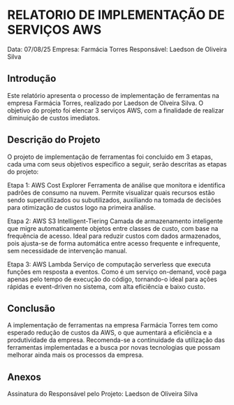 # RELATORIO DE IMPLEMENTAÇÃO DE SERVIÇOS AWS
Data: 07/08/25
Empresa: Farmácia Torres
Responsável: Laedson de Oliveira Silva

## Introdução
Este relatório apresenta o processo de implementação de ferramentas na empresa Farmácia Torres, realizado por Laedson de Olveira Silva. O objetivo do projeto foi elencar 3 serviços AWS, com a finalidade de realizar diminuição de custos imediatos.

## Descrição do Projeto
O projeto de implementação de ferramentas foi concluido em 3 etapas, cada uma com seus objetivos especifico a seguir, serão descritas as etapas do projeto:

Etapa 1:
AWS Cost Explorer
Ferramenta de análise que monitora e identifica padrões de consumo na nuvem.
Permite visualizar quais recursos estão sendo superutilizados ou subutilizados, auxiliando na tomada de decisões para otimização de custos logo na primeira análise.

Etapa 2: 
AWS S3 Intelligent-Tiering
Camada de armazenamento inteligente que migre automaticamente objetos entre classes de custo, com base na frequência de acesso.
Ideal para reduzir custos com dados armazenados, pois ajusta-se de forma automática entre acesso frequente e infrequente, sem necessidade de intervenção manual.

Etapa 3: 
AWS Lambda
Serviço de computação serverless que executa funções em resposta a eventos.
Como é um serviço on-demand, você paga apenas pelo tempo de execução do código, tornando-o ideal para ações rápidas e event-driven no sistema, com alta eficiência e baixo custo.


## Conclusão
A implementação de ferramentas na empresa Farmácia Torres tem como esperado redução de custos da AWS, o que aumentará a eficiência e a produtividade da empresa. Recomenda-se a continuidade da utilização das ferramentas implementadas e a busca por novas tecnologias que possam melhorar ainda mais os processos da empresa.

## Anexos
Assinatura do Responsável pelo Projeto:
Laedson de Oliveira Silva
